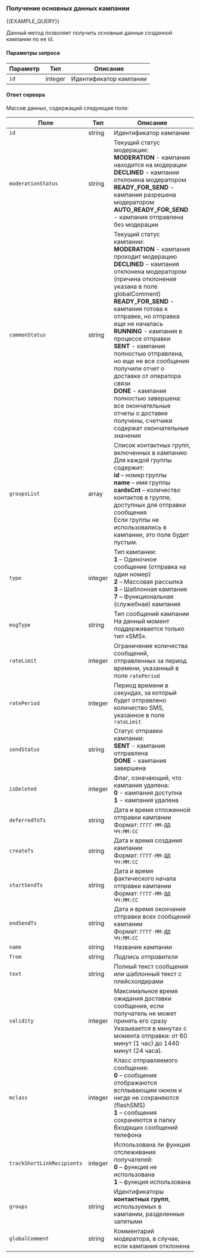 ### Получение основных данных кампании
{{EXAMPLE_QUERY}}

Данный метод позволяет получить основные данные созданной кампании по ее id.

#### Параметры запроса

 Параметр     | Тип     | Описание
--------------|---------|-----------
`id`          | integer | Идентификатор кампании

#### Ответ сервера

Массив данных, содержащий следующие поля:

Поле           | Тип     | Описание
---------------|---------|-----------
`id`           | string  | Идентификатор кампании
`moderationStatus`         | string  | Текущий статус модерации: <br>**MODERATION** - кампания находится на модерации <br>**DECLINED** - кампания отклонена модератором <br>**READY_FOR_SEND** - кампания разрешена модератором <br>**AUTO_READY_FOR_SEND** - кампания отправлена без модерации
`commonStatus` | string  | Текущий статус кампании: <br>**MODERATION** - кампания проходит модерацию <br>**DECLINED** - кампания отклонена модератором (причина отклонения указана в поле globalComment) <br>**READY_FOR_SEND** - кампания готова к отправке, но отправка еще не началась <br>**RUNNING** - кампания в процессе отправки <br>**SENT** - кампания полностью отправлена, но еще не все сообщения получили отчет о доставке от оператора связи <br>**DONE** - кампания полностью завершена: все окончательные отчеты о доставке получены, счетчики содержат окончательные значения
`groupsList`   | array  | Список контактных групп, включенных в кампанию <br>Для каждой группы содержит: <br>**id** – номер группы <br>**name** – имя группы <br>**cardsCnt** – количество контактов в группе, доступных для отправки сообщения <br>Если группы не использовались в кампании, это поле будет пустым. 
`type`         | integer | Тип кампании: <br>**1** – Одиночное сообщение (отправка на один номер) <br>**2** – Массовая рассылка <br>**3** – Шаблонная кампания <br>**7** – Функциональная (служебная) кампания
`msgType`      | string | Тип сообщений кампании <br>На данный момент поддерживается только тип «SMS».
`rateLimit`    | integer | Ограничение количества сообщений, отправленных за период времени, указанный в поле `ratePeriod` 
`ratePeriod`   | integer | Период времени в секундах, за который будет отправлено количество SMS, указанное в поле `rateLimit`
`sendStatus`   | string | Статус отправки кампании: <br>**SENT** - кампания отправлена <br>**DONE** - кампания завершена
`isDeleted`    | integer | Флаг, означающий, что кампания удалена:<br>**0** - кампания доступна <br>**1** - кампания удалена
`deferredToTs` | string  | Дата и время отложенной отправки кампании <br>Формат: `ГГГГ-ММ-ДД ЧЧ:ММ:СС`
`createTs`     | string  | Дата и время создания кампании<br>Формат: `ГГГГ-ММ-ДД ЧЧ:ММ:СС`
`startSendTs`  | string  | Дата и время фактического начала отправки кампании <br>Формат: `ГГГГ-ММ-ДД ЧЧ:ММ:СС`
`endSendTs`    | string  | Дата и время окончания отправки всех сообщений кампании <br>Формат: `ГГГГ-ММ-ДД ЧЧ:ММ:СС`
`name`         | string  | Название кампании
`from`         | string  | *Подпись отправителя*
`text`         | string  | Полный текст сообщения или шаблонный текст с плейсхолдерами
`validity`     | integer | Максимальное время ожидания доставки сообщения, если получатель не может принять его сразу <br>Указывается в минутах с момента отправки: от 60 минут (1 час) до 1440 минут (24 часа).
`mclass`       | integer  | Класс отправляемого сообщения:<br>**0** – сообщения отображаются всплывающим окном и нигде не сохраняются (flashSMS)<br>**1** – сообщения сохраняются в папку Входящих сообщений телефона
`trackShortLinkRecipients` | integer | Использована ли функция отслеживания получателей:<br>**0** – функция не использована <br>**1** – функция использована
`groups`         | string  | Идентификаторы **контактных групп**, используемых в кампании, разделенные запятыми  
`globalComment`  | string  | Комментарий модератора, в случае, если кампания отклонена




